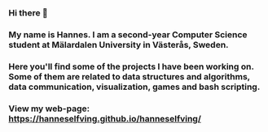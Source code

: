 ### Hi there 👋
### My name is Hannes. I am a second-year Computer Science student at Mälardalen University in Västerås, Sweden.
### Here you'll find some of the projects I have been working on. Some of them are related to data structures and algorithms, data communication, visualization, games and bash scripting.
### View my web-page: https://hanneselfving.github.io/hanneselfving/

<!--
**hanneselfving/hanneselfving** is a ✨ _special_ ✨ repository because its `README.md` (this file) appears on your GitHub profile.

Here are some ideas to get you started:

- 🔭 I’m currently working on ...
- 🌱 I’m currently learning ...
- 👯 I’m looking to collaborate on ...
- 🤔 I’m looking for help with ...
- 💬 Ask me about ...
- 📫 How to reach me: ...
- 😄 Pronouns: ...
- ⚡ Fun fact: ...
-->
